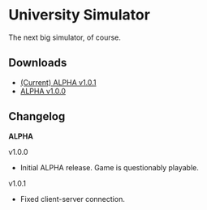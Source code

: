 University Simulator
====================

The next big simulator, of course.

Downloads
---------
* [(Current) ALPHA v1.0.1](https://github.com/USim2k15/University-Simulator/releases/download/alpha-v1.0.1/University.Simulator.ALPHA.v1.0.1.jar)
* [ALPHA v1.0.0](https://github.com/USim2k15/University-Simulator/releases/download/alpha-v1.0.0/University.Simulator.ALPHA.v1.0.0.jar)

Changelog
---------
**ALPHA**

v1.0.0
* Initial ALPHA release. Game is questionably playable.

v1.0.1
* Fixed client-server connection.

